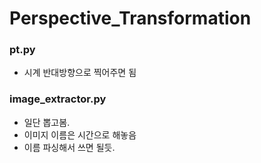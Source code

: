 # Perspective_Transformation



### pt.py

* 시계 반대방향으로 찍어주면 됨


### image_extractor.py

* 일단 뽑고봄.
* 이미지 이름은 시간으로 해놓음
* 이름 파싱해서 쓰면 될듯.
